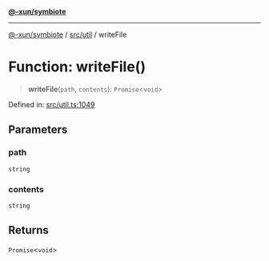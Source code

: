 [**@-xun/symbiote**](../../../README.md)

***

[@-xun/symbiote](../../../README.md) / [src/util](../README.md) / writeFile

# Function: writeFile()

> **writeFile**(`path`, `contents`): `Promise`\<`void`\>

Defined in: [src/util.ts:1049](https://github.com/Xunnamius/symbiote/blob/d83dccf3f06ef592d9b9bfba8a64236063675ad1/src/util.ts#L1049)

## Parameters

### path

`string`

### contents

`string`

## Returns

`Promise`\<`void`\>

